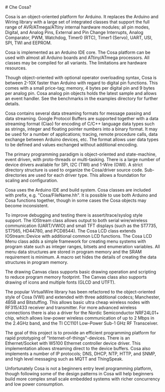# Che Cosa?

Cosa is an object-oriented platform for Arduino. It replaces the Arduino
and Wiring library with a large set of integrated classes that support 
the full range of AVR/ATmega/ATtiny internal hardware modules; all pin
modes, Digital, and Analog Pins, External and Pin Change Interrupts,
Analog Comparator, PWM, Watchdog, Timer0 (RTC), Timer1 (Servo), UART, USI,
SPI, TWI and EEPROM.   

Cosa is implemented as an Arduino IDE core. The Cosa platform can be
used with almost all Arduino boards and ATtiny/ATmega processors. All
classes may be compiled for all variants. The limitations are hardware
resources.

Though object-oriented with optional operator overloading syntax,
Cosa is between 2-10X faster than Arduino with regard to digital pin
functions. This comes with a small price-tag; memory, 4 bytes per
digital pin and 9 bytes per analog pin. Cosa analog pin objects
holds the latest sample and allows an event handler. See the
benchmarks in the examples directory for further details.

Cosa contains several data streaming formats for message passing and
data streaming. Google Protocol Buffers are supported together with a
data streaming format (Ciao) for encoding of C/C++ language data types
such as strings, integer and floating pointer numbers into a binary
format. It may be used for a number of applications; tracing, remote
procedure calls, data exchange between Arduino devices, etc. The
format allows user data types to be defined and values exchanged
without additional encoding.

The primary programming paradigm is object-oriented and state-machine,
event driven, with proto-threads or multi-tasking. There is a large
number of device drivers available for SPI, I2C (TWI) and 1-Wire
(OWI). A strict directory structure is used to organize the
Cosa/driver source code. Sub-directories are used for each driver
type. This allows a foundation for scaling and configuration. 

Cosa uses the Arduino IDE and build system. Cosa classes are included
with prefix, e.g. "Cosa/FileName.hh". It is possible to use both
Arduino and Cosa functions together, though in some cases the Cosa
objects may become inconsistent. 

To improve debugging and testing there is assert/trace/syslog style
support. The IOStream class allows output to both serial wire/wireless
communication (UART/VWIO) and small TFT displays (such as the ST7735,
ST7565, HD44780, and PCD8544). The Cosa LCD class extends
IOStream::Device with additional common LCD functions. The Cosa LCD
Menu class adds a simple framework for creating menu systems with
program state such as integer ranges, bitsets and enumeration
variables. All menu data structures are stored in program memory and
the SRAM requirement is minimum. A macro set hides the details of
creating the data structures in program memory.

The drawing Canvas class supports basic drawing operation
and scripting to reduce program memory footprint. The Canvas class
also supports drawing of icons and multiple fonts (GLCD and UTFT). 

The popular VirtualWire library has been refactored to the
object-oriented style of Cosa (VWI) and extended with three additional
codecs; Manchester, 4B5B and Bitstuffing. This allows basic ultra
cheap wireless nodes with RF315/433 receiver and transmitter. For more
advanced wireless connections there is also a driver for the Nordic
Semiconductor NRF24L01+ chip, which allows low-power wireless
communication of up to 2 Mbps in the 2.4GHz band, and the TI CC1101
Low-Power Sub-1 GHz RF Transceiver. 

The goal of this project is to provide an efficient programming
platform for rapid prototyping of "Internet-of-things"-devices. There
is an Ethernet/Socket with W5100 Ethernet controller device
driver. This implementation allows streaming direct to the device
buffers. Cosa also implements a number of IP protocols; DNS, DHCP,
NTP, HTTP, and SNMP, and high level messaging such as MQTT and
ThingSpeak.

Unfortunately Cosa is not a beginners entry level programming
platform, though following some of the design patterns in Cosa will
help beginners build more complex small scale embedded systems with
richer concurrency and low power consumption.